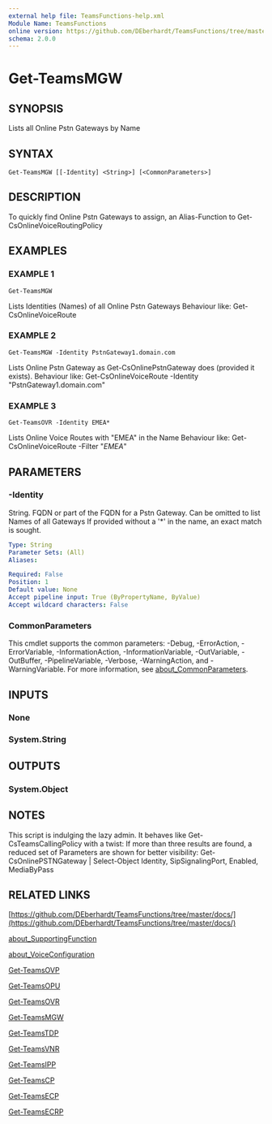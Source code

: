 ```yaml
---
external help file: TeamsFunctions-help.xml
Module Name: TeamsFunctions
online version: https://github.com/DEberhardt/TeamsFunctions/tree/master/docs/
schema: 2.0.0
---
```


# Get-TeamsMGW

## SYNOPSIS
Lists all Online Pstn Gateways by Name

## SYNTAX

```
Get-TeamsMGW [[-Identity] <String>] [<CommonParameters>]
```

## DESCRIPTION
To quickly find Online Pstn Gateways to assign, an Alias-Function to Get-CsOnlineVoiceRoutingPolicy

## EXAMPLES

### EXAMPLE 1
```
Get-TeamsMGW
```

Lists Identities (Names) of all Online Pstn Gateways
Behaviour like: Get-CsOnlineVoiceRoute

### EXAMPLE 2
```
Get-TeamsMGW -Identity PstnGateway1.domain.com
```

Lists Online Pstn Gateway as Get-CsOnlinePstnGateway does (provided it exists).
Behaviour like: Get-CsOnlineVoiceRoute -Identity "PstnGateway1.domain.com"

### EXAMPLE 3
```
Get-TeamsOVR -Identity EMEA*
```

Lists Online Voice Routes with "EMEA" in the Name
Behaviour like: Get-CsOnlineVoiceRoute -Filter "*EMEA*"

## PARAMETERS

### -Identity
String.
FQDN or part of the FQDN for a Pstn Gateway.
Can be omitted to list Names of all Gateways
If provided without a '*' in the name, an exact match is sought.

```yaml
Type: String
Parameter Sets: (All)
Aliases:

Required: False
Position: 1
Default value: None
Accept pipeline input: True (ByPropertyName, ByValue)
Accept wildcard characters: False
```

### CommonParameters
This cmdlet supports the common parameters: -Debug, -ErrorAction, -ErrorVariable, -InformationAction, -InformationVariable, -OutVariable, -OutBuffer, -PipelineVariable, -Verbose, -WarningAction, and -WarningVariable. For more information, see [about_CommonParameters](http://go.microsoft.com/fwlink/?LinkID=113216).

## INPUTS

### None
### System.String
## OUTPUTS

### System.Object
## NOTES
This script is indulging the lazy admin.
It behaves like Get-CsTeamsCallingPolicy with a twist:
If more than three results are found, a reduced set of Parameters are shown for better visibility:
Get-CsOnlinePSTNGateway | Select-Object Identity, SipSignalingPort, Enabled, MediaByPass

## RELATED LINKS

[https://github.com/DEberhardt/TeamsFunctions/tree/master/docs/](https://github.com/DEberhardt/TeamsFunctions/tree/master/docs/)

[about_SupportingFunction]()

[about_VoiceConfiguration]()

[Get-TeamsOVP]()

[Get-TeamsOPU]()

[Get-TeamsOVR]()

[Get-TeamsMGW]()

[Get-TeamsTDP]()

[Get-TeamsVNR]()

[Get-TeamsIPP]()

[Get-TeamsCP]()

[Get-TeamsECP]()

[Get-TeamsECRP]()

